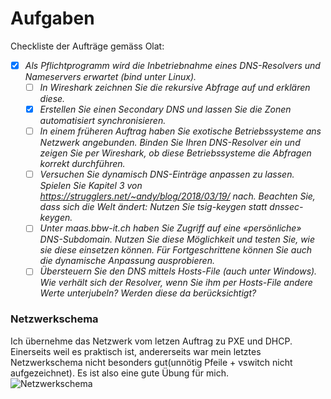 # Aufgaben
Checkliste der Aufträge gemäss Olat:

- [x] *Als Pflichtprogramm wird die Inbetriebnahme eines DNS-Resolvers und Nameservers erwartet (bind unter Linux).*
    * [ ] *In Wireshark zeichnen Sie die rekursive Abfrage auf und erklären diese.*
    * [x] *Erstellen Sie einen Secondary DNS und lassen Sie die Zonen automatisiert synchronisieren.*
    * [ ] *In einem früheren Auftrag haben Sie exotische Betriebssysteme ans Netzwerk angebunden. Binden Sie Ihren DNS-Resolver ein und zeigen Sie per Wireshark, ob diese Betriebssysteme die Abfragen korrekt durchführen.*
    * [ ] *Versuchen Sie dynamisch DNS-Einträge anpassen zu lassen. Spielen Sie Kapitel 3 von https://strugglers.net/~andy/blog/2018/03/19/ nach. Beachten Sie, dass sich die Welt ändert: Nutzen Sie tsig-keygen statt dnssec-keygen.*
    * [ ] *Unter maas.bbw-it.ch haben Sie Zugriff auf eine «persönliche» DNS-Subdomain. Nutzen Sie diese Möglichkeit und testen Sie, wie sie diese einsetzen können. Für Fortgeschrittene können Sie auch die dynamische Anpassung ausprobieren.*
    * [ ] *Übersteuern Sie den DNS mittels Hosts-File (auch unter Windows). Wie verhält sich der Resolver, wenn Sie ihm per Hosts-File andere Werte unterjubeln? Werden diese da berücksichtigt?*

### Netzwerkschema
Ich übernehme das Netzwerk vom letzen Auftrag zu PXE und DHCP. Einerseits weil es praktisch ist, andererseits war mein letztes Netzwerkschema nicht besonders gut(unnötig Pfeile + vswitch nicht aufgezeichnet). Es ist also eine gute Übung für mich.  
![Netzwerkschema](drawio/netzwerkschama_m300_dns.drawio)
